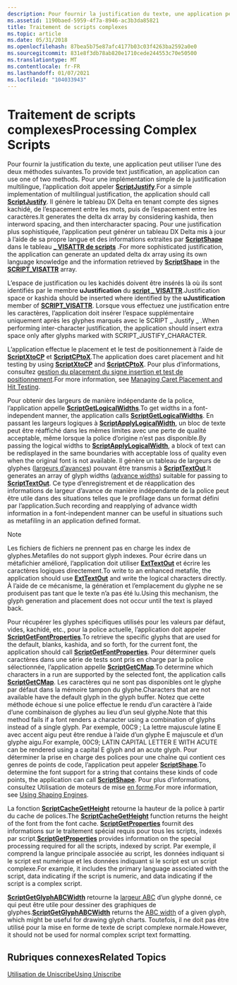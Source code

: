```yaml
---
description: Pour fournir la justification du texte, une application peut utiliser l’une des deux méthodes suivantes.
ms.assetid: 1190baed-5959-4f7a-8946-ac3b3da85821
title: Traitement de scripts complexes
ms.topic: article
ms.date: 05/31/2018
ms.openlocfilehash: 87bea5b75e87afc4177b03c03f4263ba2592a0e0
ms.sourcegitcommit: 831e8f3db78ab820e1710cede244553c70e50500
ms.translationtype: MT
ms.contentlocale: fr-FR
ms.lasthandoff: 01/07/2021
ms.locfileid: "104033943"
---
```

# <a name="processing-complex-scripts"></a><span data-ttu-id="f2fb3-103">Traitement de scripts complexes</span><span class="sxs-lookup"><span data-stu-id="f2fb3-103">Processing Complex Scripts</span></span>

<span data-ttu-id="f2fb3-104">Pour fournir la justification du texte, une application peut utiliser l’une des deux méthodes suivantes.</span><span class="sxs-lookup"><span data-stu-id="f2fb3-104">To provide text justification, an application can use one of two methods.</span></span> <span data-ttu-id="f2fb3-105">Pour une implémentation simple de la justification multilingue, l’application doit appeler [**ScriptJustify**](/windows/desktop/api/Usp10/nf-usp10-scriptjustify).</span><span class="sxs-lookup"><span data-stu-id="f2fb3-105">For a simple implementation of multilingual justification, the application should call [**ScriptJustify**](/windows/desktop/api/Usp10/nf-usp10-scriptjustify).</span></span> <span data-ttu-id="f2fb3-106">Il génère le tableau DX Delta en tenant compte des signes kachidé, de l’espacement entre les mots, puis de l’espacement entre les caractères.</span><span class="sxs-lookup"><span data-stu-id="f2fb3-106">It generates the delta dx array by considering kashida, then interword spacing, and then intercharacter spacing.</span></span> <span data-ttu-id="f2fb3-107">Pour une justification plus sophistiquée, l’application peut générer un tableau DX Delta mis à jour à l’aide de sa propre langue et des informations extraites par [**ScriptShape**](/windows/desktop/api/Usp10/nf-usp10-scriptshape) dans le tableau [**\_ VISATTR de scripts**](/windows/win32/api/usp10/ns-usp10-script_visattr) .</span><span class="sxs-lookup"><span data-stu-id="f2fb3-107">For more sophisticated justification, the application can generate an updated delta dx array using its own language knowledge and the information retrieved by [**ScriptShape**](/windows/desktop/api/Usp10/nf-usp10-scriptshape) in the [**SCRIPT\_VISATTR**](/windows/win32/api/usp10/ns-usp10-script_visattr) array.</span></span>

<span data-ttu-id="f2fb3-108">L’espace de justification ou les kachidés doivent être insérés là où ils sont identifiés par le membre **uJustification** du [**script \_ VISATTR**](/windows/win32/api/usp10/ns-usp10-script_visattr).</span><span class="sxs-lookup"><span data-stu-id="f2fb3-108">Justification space or kashida should be inserted where identified by the **uJustification** member of [**SCRIPT\_VISATTR**](/windows/win32/api/usp10/ns-usp10-script_visattr).</span></span> <span data-ttu-id="f2fb3-109">Lorsque vous effectuez une justification entre les caractères, l’application doit insérer l’espace supplémentaire uniquement après les glyphes marqués avec le SCRIPT \_ Justify \_ .</span><span class="sxs-lookup"><span data-stu-id="f2fb3-109">When performing inter-character justification, the application should insert extra space only after glyphs marked with SCRIPT\_JUSTIFY\_CHARACTER.</span></span>

<span data-ttu-id="f2fb3-110">L’application effectue le placement et le test de positionnement à l’aide de [**ScriptXtoCP**](/windows/desktop/api/Usp10/nf-usp10-scriptxtocp) et [**ScriptCPtoX**](/windows/desktop/api/Usp10/nf-usp10-scriptcptox).</span><span class="sxs-lookup"><span data-stu-id="f2fb3-110">The application does caret placement and hit testing by using [**ScriptXtoCP**](/windows/desktop/api/Usp10/nf-usp10-scriptxtocp) and [**ScriptCPtoX**](/windows/desktop/api/Usp10/nf-usp10-scriptcptox).</span></span> <span data-ttu-id="f2fb3-111">Pour plus d’informations, consultez [gestion du placement du signe insertion et test de positionnement](managing-caret-placement-and-hit-testing.md).</span><span class="sxs-lookup"><span data-stu-id="f2fb3-111">For more information, see [Managing Caret Placement and Hit Testing](managing-caret-placement-and-hit-testing.md).</span></span>

<span data-ttu-id="f2fb3-112">Pour obtenir des largeurs de manière indépendante de la police, l’application appelle [**ScriptGetLogicalWidths**](/windows/desktop/api/Usp10/nf-usp10-scriptgetlogicalwidths).</span><span class="sxs-lookup"><span data-stu-id="f2fb3-112">To get widths in a font-independent manner, the application calls [**ScriptGetLogicalWidths**](/windows/desktop/api/Usp10/nf-usp10-scriptgetlogicalwidths).</span></span> <span data-ttu-id="f2fb3-113">En passant les largeurs logiques à [**ScriptApplyLogicalWidth**](/windows/desktop/api/Usp10/nf-usp10-scriptapplylogicalwidth), un bloc de texte peut être réaffiché dans les mêmes limites avec une perte de qualité acceptable, même lorsque la police d’origine n’est pas disponible.</span><span class="sxs-lookup"><span data-stu-id="f2fb3-113">By passing the logical widths to [**ScriptApplyLogicalWidth**](/windows/desktop/api/Usp10/nf-usp10-scriptapplylogicalwidth), a block of text can be redisplayed in the same boundaries with acceptable loss of quality even when the original font is not available.</span></span> <span data-ttu-id="f2fb3-114">Il génère un tableau de largeurs de glyphes ([largeurs d’avances](uniscribe-glossary.md)) pouvant être transmis à [**ScriptTextOut**](/windows/desktop/api/Usp10/nf-usp10-scripttextout).</span><span class="sxs-lookup"><span data-stu-id="f2fb3-114">It generates an array of glyph widths ([advance widths](uniscribe-glossary.md)) suitable for passing to [**ScriptTextOut**](/windows/desktop/api/Usp10/nf-usp10-scripttextout).</span></span> <span data-ttu-id="f2fb3-115">Ce type d’enregistrement et de réapplication des informations de largeur d’avance de manière indépendante de la police peut être utile dans des situations telles que le profilage dans un format défini par l’application.</span><span class="sxs-lookup"><span data-stu-id="f2fb3-115">Such recording and reapplying of advance width information in a font-independent manner can be useful in situations such as metafiling in an application defined format.</span></span>

> [!Note]  
> <span data-ttu-id="f2fb3-116">Les fichiers de fichiers ne prennent pas en charge les index de glyphes.</span><span class="sxs-lookup"><span data-stu-id="f2fb3-116">Metafiles do not support glyph indexes.</span></span> <span data-ttu-id="f2fb3-117">Pour écrire dans un métafichier amélioré, l’application doit utiliser [**ExtTextOut**](/windows/win32/api/wingdi/nf-wingdi-exttextouta) et écrire les caractères logiques directement.</span><span class="sxs-lookup"><span data-stu-id="f2fb3-117">To write to an enhanced metafile, the application should use [**ExtTextOut**](/windows/win32/api/wingdi/nf-wingdi-exttextouta) and write the logical characters directly.</span></span> <span data-ttu-id="f2fb3-118">À l’aide de ce mécanisme, la génération et l’emplacement du glyphe ne se produisent pas tant que le texte n’a pas été lu.</span><span class="sxs-lookup"><span data-stu-id="f2fb3-118">Using this mechanism, the glyph generation and placement does not occur until the text is played back.</span></span>

 

<span data-ttu-id="f2fb3-119">Pour récupérer les glyphes spécifiques utilisés pour les valeurs par défaut, vides, kachidé, etc., pour la police actuelle, l’application doit appeler [**ScriptGetFontProperties**](/windows/desktop/api/Usp10/nf-usp10-scriptgetfontproperties).</span><span class="sxs-lookup"><span data-stu-id="f2fb3-119">To retrieve the specific glyphs that are used for the default, blanks, kashida, and so forth, for the current font, the application should call [**ScriptGetFontProperties**](/windows/desktop/api/Usp10/nf-usp10-scriptgetfontproperties).</span></span> <span data-ttu-id="f2fb3-120">Pour déterminer quels caractères dans une série de tests sont pris en charge par la police sélectionnée, l’application appelle [**ScriptGetCMap**](/windows/desktop/api/Usp10/nf-usp10-scriptgetcmap).</span><span class="sxs-lookup"><span data-stu-id="f2fb3-120">To determine which characters in a run are supported by the selected font, the application calls [**ScriptGetCMap**](/windows/desktop/api/Usp10/nf-usp10-scriptgetcmap).</span></span> <span data-ttu-id="f2fb3-121">Les caractères qui ne sont pas disponibles ont le glyphe par défaut dans la mémoire tampon du glyphe.</span><span class="sxs-lookup"><span data-stu-id="f2fb3-121">Characters that are not available have the default glyph in the glyph buffer.</span></span> <span data-ttu-id="f2fb3-122">Notez que cette méthode échoue si une police effectue le rendu d’un caractère à l’aide d’une combinaison de glyphes au lieu d’un seul glyphe.</span><span class="sxs-lookup"><span data-stu-id="f2fb3-122">Note that this method fails if a font renders a character using a combination of glyphs instead of a single glyph.</span></span> <span data-ttu-id="f2fb3-123">Par exemple, 00C9 ; La lettre majuscule latine E avec accent aigu peut être rendue à l’aide d’un glyphe E majuscule et d’un glyphe aigu.</span><span class="sxs-lookup"><span data-stu-id="f2fb3-123">For example, 00C9; LATIN CAPITAL LETTER E WITH ACUTE can be rendered using a capital E glyph and an acute glyph.</span></span> <span data-ttu-id="f2fb3-124">Pour déterminer la prise en charge des polices pour une chaîne qui contient ces genres de points de code, l’application peut appeler [**ScriptShape**](/windows/desktop/api/Usp10/nf-usp10-scriptshape).</span><span class="sxs-lookup"><span data-stu-id="f2fb3-124">To determine the font support for a string that contains these kinds of code points, the application can call [**ScriptShape**](/windows/desktop/api/Usp10/nf-usp10-scriptshape).</span></span> <span data-ttu-id="f2fb3-125">Pour plus d’informations, consultez Utilisation de moteurs de mise [en forme](using-shaping-engines.md).</span><span class="sxs-lookup"><span data-stu-id="f2fb3-125">For more information, see [Using Shaping Engines](using-shaping-engines.md).</span></span>

<span data-ttu-id="f2fb3-126">La fonction [**ScriptCacheGetHeight**](/windows/desktop/api/Usp10/nf-usp10-scriptcachegetheight) retourne la hauteur de la police à partir du cache de polices.</span><span class="sxs-lookup"><span data-stu-id="f2fb3-126">The [**ScriptCacheGetHeight**](/windows/desktop/api/Usp10/nf-usp10-scriptcachegetheight) function returns the height of the font from the font cache.</span></span> <span data-ttu-id="f2fb3-127">[**ScriptGetProperties**](/windows/desktop/api/Usp10/nf-usp10-scriptgetproperties) fournit des informations sur le traitement spécial requis pour tous les scripts, indexés par script.</span><span class="sxs-lookup"><span data-stu-id="f2fb3-127">[**ScriptGetProperties**](/windows/desktop/api/Usp10/nf-usp10-scriptgetproperties) provides information on the special processing required for all the scripts, indexed by script.</span></span> <span data-ttu-id="f2fb3-128">Par exemple, il comprend la langue principale associée au script, les données indiquant si le script est numérique et les données indiquant si le script est un script complexe.</span><span class="sxs-lookup"><span data-stu-id="f2fb3-128">For example, it includes the primary language associated with the script, data indicating if the script is numeric, and data indicating if the script is a complex script.</span></span>

<span data-ttu-id="f2fb3-129">[**ScriptGetGlyphABCWidth**](/windows/desktop/api/Usp10/nf-usp10-scriptgetglyphabcwidth) retourne la [largeur ABC](uniscribe-glossary.md) d’un glyphe donné, ce qui peut être utile pour dessiner des graphiques de glyphes.</span><span class="sxs-lookup"><span data-stu-id="f2fb3-129">[**ScriptGetGlyphABCWidth**](/windows/desktop/api/Usp10/nf-usp10-scriptgetglyphabcwidth) returns the [ABC width](uniscribe-glossary.md) of a given glyph, which might be useful for drawing glyph charts.</span></span> <span data-ttu-id="f2fb3-130">Toutefois, il ne doit pas être utilisé pour la mise en forme de texte de script complexe normale.</span><span class="sxs-lookup"><span data-stu-id="f2fb3-130">However, it should not be used for normal complex script text formatting.</span></span>

## <a name="related-topics"></a><span data-ttu-id="f2fb3-131">Rubriques connexes</span><span class="sxs-lookup"><span data-stu-id="f2fb3-131">Related Topics</span></span>

[<span data-ttu-id="f2fb3-132">Utilisation de Uniscribe</span><span class="sxs-lookup"><span data-stu-id="f2fb3-132">Using Uniscribe</span></span>](using-uniscribe.md)


 

 
